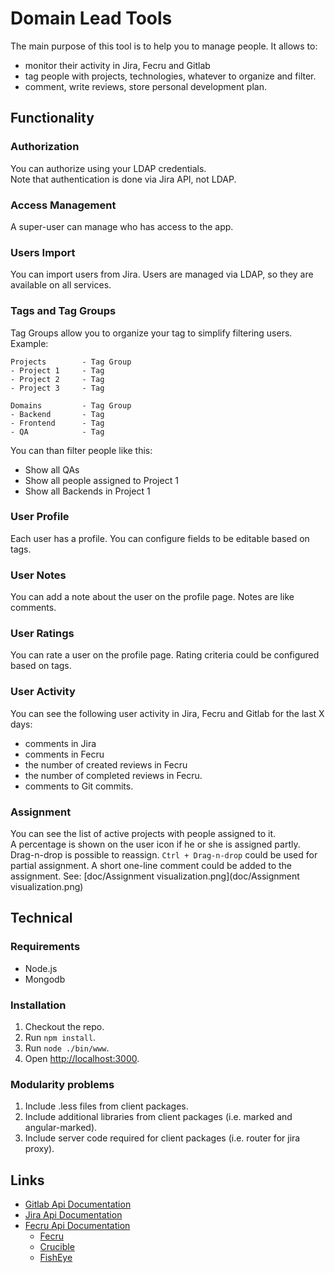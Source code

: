 # Domain Lead Tools

The main purpose of this tool is to help you to manage people.
It allows to:

- monitor their activity in Jira, Fecru and Gitlab
- tag people with projects, technologies, whatever to organize and filter.
- comment, write reviews, store personal development plan.

## Functionality

### Authorization
You can authorize using your LDAP credentials.<br>
Note that authentication is done via Jira API, not LDAP.

### Access Management
A super-user can manage who has access to the app.

### Users Import
You can import users from Jira. Users are managed via LDAP, so they are available on all services.

### Tags and Tag Groups
Tag Groups allow you to organize your tag to simplify filtering users.
Example:

```
Projects        - Tag Group
- Project 1     - Tag
- Project 2     - Tag
- Project 3     - Tag

Domains         - Tag Group
- Backend       - Tag
- Frontend      - Tag
- QA            - Tag
```
You can than filter people like this:

- Show all QAs
- Show all people assigned to Project 1
- Show all Backends in Project 1

### User Profile
Each user has a profile. You can configure fields to be editable based on tags.

### User Notes
You can add a note about the user on the profile page. Notes are like comments.

### User Ratings
You can rate a user on the profile page. Rating criteria could be configured based on tags.

### User Activity
You can see the following user activity in Jira, Fecru and Gitlab for the last X days:
- comments in Jira
- comments in Fecru
- the number of created reviews in Fecru
- the number of completed reviews in Fecru.
- comments to Git commits.

### Assignment
You can see the list of active projects with people assigned to it.<br>
A percentage is shown on the user icon if he or she is assigned partly.<br>
Drag-n-drop is possible to reassign. `Ctrl + Drag-n-drop` could be used for partial assignment.
A short one-line comment could be added to the assignment.
See: [doc/Assignment visualization.png](doc/Assignment visualization.png)

## Technical

### Requirements

- Node.js
- Mongodb

### Installation

1. Checkout the repo.
2. Run `npm install`.
3. Run `node ./bin/www`.
4. Open [http://localhost:3000](http://localhost:3000).

### Modularity problems

1. Include .less files from client packages.
2. Include additional libraries from client packages (i.e. marked and angular-marked).
3. Include server code required for client packages (i.e. router for jira proxy).

## Links

- [Gitlab Api Documentation](http://docs.gitlab.com/ce/api/README.html)
- [Jira Api Documentation](https://docs.atlassian.com/jira/REST/latest/)
- [Fecru Api Documentation](https://developer.atlassian.com/fecrudev/remote-api-reference/rest-api-guide)
    - [Fecru](https://docs.atlassian.com/fisheye-crucible/latest/wadl/fecru.html)
    - [Crucible](https://docs.atlassian.com/fisheye-crucible/latest/wadl/crucible.html)
    - [FishEye](https://docs.atlassian.com/fisheye-crucible/latest/wadl/fisheye.html)
